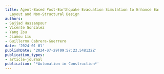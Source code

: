 ```yaml
---
title: Agent-Based Post-Earthquake Evacuation Simulation to Enhance Early-Stage Architectural
  Layout and Non-Structural Design
authors:
- Sajjad Hassanpour
- Vicente Gonzalez
- Yang Zou
- Jiamou Liu
- Guillermo Cabrera-Guerrero
date: '2024-01-01'
publishDate: '2024-07-29T09:57:23.548132Z'
publication_types:
- article-journal
publication: '*Automation in Construction*'
---
```

